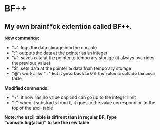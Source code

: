 
# BF++

## My own brainf*ck extention called BF++.

**New commands:**
* "~": logs the data storage into the console
* ":": outputs the data at the pointer as an integer
* "#": saves data at the pointer to temporary storage (it always overrides the previous value)
* "$": sets data at the pointer to data from temporary storage
* "@": works like "+" but it goes back to 0 if the value is outside the ascii table

**Modified commands:**
* "+": it now has no value cap and can go up to the integer limit
* "-": when it substracts from 0, it goes to the value corresponding to the top of the ascii table



**Note: the ascii table is diffrent than in regular BF. Type "console.log(ascii)" to see the new table**